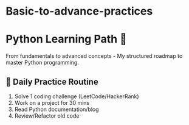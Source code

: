 # Basic-to-advance-practices

# Python Learning Path 🐍
From fundamentals to advanced concepts - My structured roadmap to master Python programming.

## 🔄 Daily Practice Routine
1. Solve 1 coding challenge (LeetCode/HackerRank)
2. Work on a project for 30 mins
3. Read Python documentation/blog
4. Review/Refactor old code
